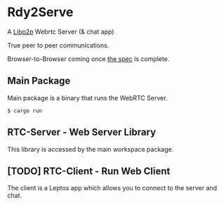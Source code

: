 # Rdy2Serve

A [Libp2p](https://docs.rs/crate/libp2p) Webrtc Server (& chat app)

True peer to peer communications.

Browser-to-Browser coming once [the spec](https://github.com/libp2p/specs/issues/475) is complete.

## Main Package

Main package is a binary that runs the WebRTC Server.

`$ cargo run`

## RTC-Server - Web Server Library

This library is accessed by the main workspace package.

## [TODO] RTC-Client - Run Web Client

The client is a Leptos app which allows you to connect to the server and chat.
